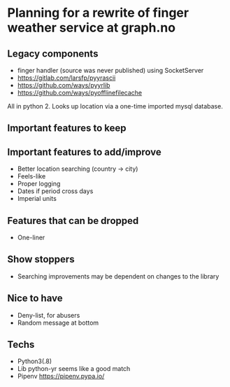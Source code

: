 # Planning for a rewrite of finger weather service at graph.no

## Legacy components

* finger handler (source was never published) using SocketServer
* https://gitlab.com/larsfp/pyyrascii
* https://github.com/ways/pyyrlib
* https://github.com/ways/pyofflinefilecache

All in python 2. Looks up location via a one-time imported mysql database.

## Important features to keep

## Important features to add/improve

* Better location searching (country -> city)
* Feels-like
* Proper logging
* Dates if period cross days
* Imperial units

## Features that can be dropped

* One-liner

## Show stoppers

* Searching improvements may be dependent on changes to the library

## Nice to have

* Deny-list, for abusers
* Random message at bottom

## Techs

* Python3(.8)
* Lib python-yr seems like a good match
* Pipenv https://pipenv.pypa.io/

